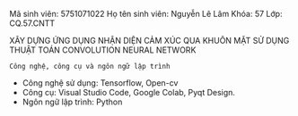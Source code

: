 Mã sinh viên: 5751071022	Họ tên sinh viên: Nguyễn Lê Lâm
Khóa: 57	Lớp: CQ.57.CNTT

XÂY DỰNG ỨNG DỤNG NHẬN DIỆN CẢM XÚC QUA KHUÔN MẶT SỬ DỤNG THUẬT TOÁN CONVOLUTION NEURAL NETWORK

	Công nghệ, công cụ và ngôn ngữ lập trình
-	Công nghệ sử dụng: Tensorflow, Open-cv
-	Công cụ: Visual Studio Code, Google Colab, Pyqt Design.
-	Ngôn ngữ lập trình: Python
